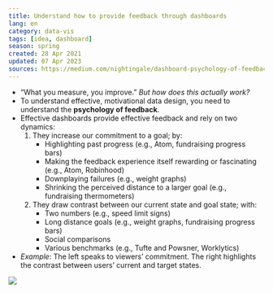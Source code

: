 ```yaml
---
title: Understand how to provide feedback through dashboards
lang: en
category: data-vis
tags: [idea, dashboard]
season: spring
created: 28 Apr 2021
updated: 07 Apr 2023
sources: https://medium.com/nightingale/dashboard-psychology-of-feedback-in-data-design-dd3176b9f67c?source=friends_link&sk=732ff2bf7ceb786863d2cc36bafeb176
---
```


- “What you measure, you improve.” _But how does this actually work?_
- To understand effective, motivational data design, you need to understand the **psychology of feedback**.
- Effective dashboards provide effective feedback and rely on two dynamics:
	1. They increase our commitment to a goal; by:
		-  Highlighting past progress (e.g., Atom, fundraising progress bars)
		-  Making the feedback experience itself rewarding or fascinating (e.g., Atom, Robinhood)
		-  Downplaying failures (e.g., weight graphs)
		-  Shrinking the perceived distance to a larger goal (e.g., fundraising thermometers)
	1. They draw contrast between our current state and goal state; with:
		-  Two numbers (e.g., speed limit signs)
		-  Long distance goals (e.g., weight graphs, fundraising progress bars)
		-  Social comparisons
		-  Various benchmarks (e.g., Tufte and Powsner, Worklytics)
- *Example*: The left speaks to viewers’ commitment. The right highlights the contrast between users’ current and target states.

![](https://miro.medium.com/1*--D5nHbtWDiJAuAPLMxZaw.png)

